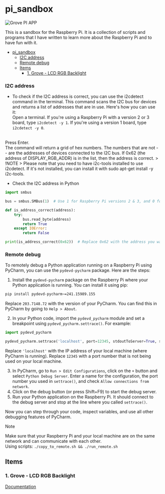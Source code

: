 # pi_sandbox
![Grove PI APP](https://github.com/MK-465/pi_sandbox/actions/workflows/main.yml/badge.svg)

This is a sandbox for the Raspberry Pi. It is a collection of scripts and programs that I have written to learn more about the Raspberry Pi and to have fun with it.

<!-- TOC -->
* [pi_sandbox](#pi_sandbox)
    * [I2C address](#i2c-address)
    * [Remote debug](#remote-debug)
  * [Items](#items)
    * [1. Grove - LCD RGB Backlight](#1-grove---lcd-rgb-backlight)
<!-- TOC -->


### I2C address
* To check if the I2C address is correct, you can use the i2cdetect command in the terminal. This command scans the I2C bus for devices and returns a list of addresses that are in use.  Here's how you can use it:  
Open a terminal.
If you're using a Raspberry Pi with a version 2 or 3 board, type `i2cdetect -y 1`. If you're using a version 1 board, type `i2cdetect -y 0`.
</br>
Press Enter.
</br>
The command will return a grid of hex numbers. The numbers that are not -- are the addresses of devices connected to the I2C bus. If 0x62 (the address of DISPLAY_RGB_ADDR) is in the list, then the address is correct.  
> !NOTE
> Please note that you need to have i2c-tools installed to use i2cdetect. If it's not installed, you can install it with sudo apt-get install -y i2c-tools.

* Check the I2C address in Python
```python
import smbus

bus = smbus.SMBus(1)  # Use 1 for Raspberry Pi versions 2 & 3, and 0 for version 1

def is_address_correct(address):
    try:
        bus.read_byte(address)
        return True
    except IOError:
        return False

print(is_address_correct(0x62))  # Replace 0x62 with the address you want to check
```

### Remote debug
To remotely debug a Python application running on a Raspberry Pi using PyCharm, you can use the `pydevd-pycharm` package. Here are the steps:

1. Install the `pydevd-pycharm` package on the Raspberry Pi where your Python application is running. You can install it using pip:

```bash
pip install pydevd-pycharm~=241.15989.155
```

Replace `203.7148.72` with the version of your PyCharm. You can find this in PyCharm by going to `Help > About`.

2. In your Python code, import the `pydevd_pycharm` module and set a breakpoint using `pydevd_pycharm.settrace()`. For example:

```python
import pydevd_pycharm

pydevd_pycharm.settrace('localhost', port=12345, stdoutToServer=True, stderrToServer=True)
```

Replace `'localhost'` with the IP address of your local machine (where PyCharm is running). Replace `12345` with a port number that is not being used on your local machine.

3. In PyCharm, go to `Run > Edit Configurations`, click on the `+` button and select `Python Debug Server`. Enter a name for the configuration, the port number you used in `settrace()`, and check `Allow connections from network`.
4. Click on the debug button (or press Shift+F9) to start the debug server.
5. Run your Python application on the Raspberry Pi. It should connect to the debug server and stop at the line where you called `settrace()`.

Now you can step through your code, inspect variables, and use all other debugging features of PyCharm.

> [!NOTE]
> Make sure that your Raspberry Pi and your local machine are on the same network and can communicate with each other.
> </br> Using scripts: `./copy_to_remote.sh && ./run_remote.sh`

## Items
### 1. Grove - LCD RGB Backlight
[Documentation](https://github.com/SeeedDocument/Grove_LCD_RGB_Backlight/blob/master/Grove-LCD_RGB_Backlight.md)
